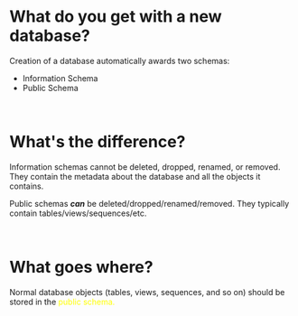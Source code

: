 # What do you get with a new database?

Creation of a database automatically awards two schemas:

- Information Schema 
- Public Schema

<br/>


# What's the difference?

Information schemas cannot be deleted, dropped, renamed, or removed.  
They contain the metadata about the database and all the objects it contains. 

Public schemas _**can**_ be deleted/dropped/renamed/removed. They typically contain tables/views/sequences/etc. 

<br/>


# What goes where? 

Normal database objects (tables, views, sequences, and so on) should be stored in the <span style="color: yellow;">public schema.</span>

